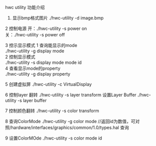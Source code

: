 hwc utility 功能介绍

1. 显示bmp格式图片
./hwc-utility -d image.bmp

2 控制电源
开：./hwc-utility -s power on                                                                                                             
关：./hwc-utility -s power off


3 控示显示模式
	1 查询能显示的mode                                                                                                              
		./hwc-utility -g display mode                                                                                               
	2 控制显示模式                                                                                                                       
		./hwc-utility -s display mode mode id                                                                                       
4 查看显示mode的property                                                                                                                     
./hwc-utility -g display property                                                                                                           

5 创建虚拟屏
./hwc-utility -c VirtualDisplay

6 控制layer 翻转
./hwc-utility -s layer transform
设置Layer Buffer
./hwc-utility -s layer buffer

7 控制颜色翻转
./hwc-utility -s color transform

8 查询ColorMode
./hwc-utility -g color mode  //返回id为数值，可对照/hardware/interfaces/graphics/common/1.0/types.hal 查询

9 设置ColorMOde
./hwc-utility -s color mode id
